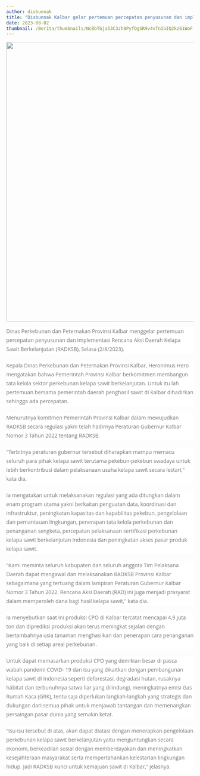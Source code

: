 ```yaml
---
author: disbunnak
title: "Disbunnak Kalbar gelar pertemuan percepatan penyusunan dan implementasi RADKSB"
date: 2023-08-02
thumbnail: /Berita/thumbnails/NcBbTGja53C3zh0PyfQgSR9v4vTnIoIQ2kz61WoF.jpg
---
```

<p><img src="/images/kqPRlWKF2Mb3Vr2LQpSm.jpg" alt="" width="1000" height="750" /></p>
<p style="box-sizing: border-box; margin: 0px 0px 20px; color: #777777; line-height: 24px; font-family: 'Open Sans', Arial, sans-serif; font-size: 14px; background-color: #ffffff;">Dinas Perkebunan dan Peternakan Provinsi Kalbar menggelar pertemuan percepatan penyusunan dan implementasi Rencana Aksi Daerah Kelapa Sawit Berkelanjutan (RADKSB), Selasa (2/8/2023).</p>
<p style="box-sizing: border-box; margin: 0px 0px 20px; color: #777777; line-height: 24px; font-family: 'Open Sans', Arial, sans-serif; font-size: 14px; background-color: #ffffff;">Kepala Dinas Perkebunan dan Peternakan Provinsi Kalbar, Heronimus Hero mengatakan bahwa Pemerintah Provinsi Kalbar berkomitmen membangun tata kelola sektor perkebunan kelapa sawit berkelanjutan. Untuk itu lah pertemuan bersama pemerintah daerah penghasil sawit di Kalbar dihadirkan sehingga ada percepatan.</p>
<p style="box-sizing: border-box; margin: 0px 0px 20px; color: #777777; line-height: 24px; font-family: 'Open Sans', Arial, sans-serif; font-size: 14px; background-color: #ffffff;">Menurutnya komitmen Pemerintah Provinsi Kalbar dalam mewujudkan RADKSB secara regulasi yakni telah hadirnya Peraturan Gubernur Kalbar Nomor 3 Tahun 2022 tentang RADKSB.</p>
<p style="box-sizing: border-box; margin: 0px 0px 20px; color: #777777; line-height: 24px; font-family: 'Open Sans', Arial, sans-serif; font-size: 14px; background-color: #ffffff;">"Terbitnya peraturan gubernur tersebut diharapkan mampu memacu seluruh para pihak kelapa sawit terutama pekebun-pekebun swadaya untuk lebih berkontribusi dalam pelaksanaan usaha kelapa sawit secara lestari," kata dia.</p>
<p style="box-sizing: border-box; margin: 0px 0px 20px; color: #777777; line-height: 24px; font-family: 'Open Sans', Arial, sans-serif; font-size: 14px; background-color: #ffffff;">Ia mengatakan untuk melaksanakan regulasi yang ada ditungkan dalam enam program utama yakni berkaitan penguatan data, koordinasi dan infrastruktur, peningkatan kapasitas dan kapabilitas pekebun, pengelolaan dan pemantauan lingkungan, penerapan tata kelola perkebunan dan penanganan sengketa, percepatan pelaksanaan sertifikasi perkebunan kelapa sawit berkelanjutan Indonesia dan peningkatan akses pasar produk kelapa sawit.</p>
<p style="box-sizing: border-box; margin: 0px 0px 20px; color: #777777; line-height: 24px; font-family: 'Open Sans', Arial, sans-serif; font-size: 14px; background-color: #ffffff;">"Kami meminta seluruh kabupaten dan seluruh anggota Tim Pelaksana Daerah dapat mengawal dan melaksanakan RADKSB Provinsi Kalbar sebagaimana yang tertuang dalam lampiran Peraturan Gubernur Kalbar Nomor 3 Tahun 2022. Rencana Aksi Daerah (RAD) ini juga menjadi prasyarat dalam memperoleh dana bagi hasil kelapa sawit," kata dia.</p>
<p style="box-sizing: border-box; margin: 0px 0px 20px; color: #777777; line-height: 24px; font-family: 'Open Sans', Arial, sans-serif; font-size: 14px; background-color: #ffffff;">Ia menyebutkan saat ini produksi CPO di Kalbar tercatat mencapai 4,9 juta ton dan diprediksi produksi akan terus meningkat sejalan dengan bertambahnya usia tanaman menghasilkan dan penerapan cara penanganan yang baik di setiap areal perkebunan.</p>
<p style="box-sizing: border-box; margin: 0px 0px 20px; color: #777777; line-height: 24px; font-family: 'Open Sans', Arial, sans-serif; font-size: 14px; background-color: #ffffff;">Untuk dapat memasarkan produksi CPO yang demikian besar di pasca wabah pandemi COVID- 19 dan isu yang dikaitkan dengan pembangunan kelapa sawit di Indonesia seperti deforestasi, degradasi hutan, rusaknya h&aacute;bitat dan terbunuhnya satwa liar yang dilindungi, meningkatnya emisi Gas Rumah Kaca (GRK), tentu saja diperlukan langkah-langkah yang strategis dan dukungan dari semua pihak untuk menjawab tantangan dan memenangkan persaingan pasar dunia yang semakin ketat.</p>
<p style="box-sizing: border-box; margin: 0px 0px 20px; color: #777777; line-height: 24px; font-family: 'Open Sans', Arial, sans-serif; font-size: 14px; background-color: #ffffff;">"Isu-isu tersebut di atas, akan dapat diatasi dengan menerapkan pengelolaan perkebunan kelapa sawit berkelanjutan yaitu menguntungkan secara ekonomi, berkeadilan sosial dengan memberdayakan dan meningkatkan kesejahteraan masyarakat serta mempertahankan kelestarian lingkungan hidup. Jadi RADKSB kunci untuk kemajuan sawit di Kalbar," jelasnya.</p>